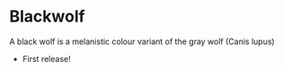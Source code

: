 # Blackwolf

A black wolf is a melanistic colour variant of the gray wolf (Canis lupus)

* First release!
